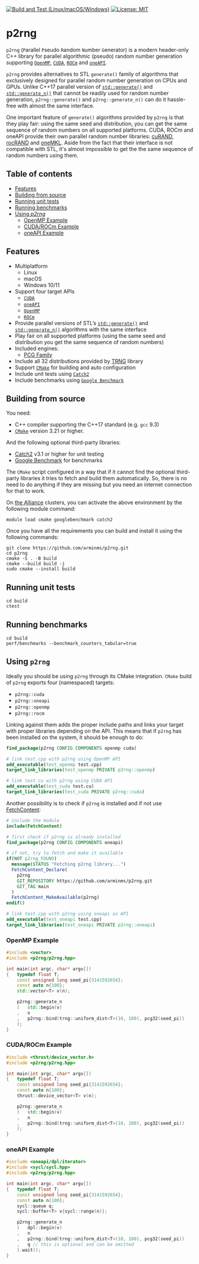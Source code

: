 [![Build and Test (Linux/macOS/Windows)](https://github.com/arminms/p2rng/actions/workflows/cmake-multi-platform.yml/badge.svg)](https://github.com/arminms/p2rng/actions/workflows/cmake-multi-platform.yml)
[![License: MIT](https://img.shields.io/badge/License-MIT-yellow.svg)](https://opensource.org/licenses/MIT)
# p2rng 
`p2rng` (`P`arallel `P`seudo `R`andom `N`umber `G`enerator) is a modern header-only C++
library for parallel algorithmic (pseudo) random number generation supporting
[`OpenMP`](https://www.openmp.org/), [`CUDA`](https://developer.nvidia.com/cuda-zone), [`ROCm`](https://www.amd.com/en/graphics/servers-solutions-rocm) and
[`oneAPI`](https://www.intel.com/content/www/us/en/developer/tools/oneapi/overview.html).

`p2rng` provides alternatives to STL `generate()` family of algorithms that exclusively designed for parallel random number generation on CPUs and GPUs. Unlike C++17 parallel version of [`std::generate()`](https://en.cppreference.com/w/cpp/algorithm/generate) and [`std::generate_n()`](https://en.cppreference.com/w/cpp/algorithm/generate_n) that cannot be readily used for random number generation, `p2rng::generate()` and `p2rng::generate_n()` can do it hassle-free with almost the
same interface.

One important feature of `generate()` algorithms provided by `p2rng` is that they play fair: using the same seed and distribution, you can get the same sequence of random numbers on all supported platforms. CUDA, ROCm and oneAPI provide their own parallel random number libraries: [cuRAND](https://docs.nvidia.com/cuda/curand/index.html), [rocRAND](https://rocm.docs.amd.com/projects/rocRAND) and [oneMKL](https://www.intel.com/content/www/us/en/docs/oneapi/programming-guide/2023-2/overview.html). Aside from the fact that their interface is not compatible with STL, it's almost impossible to get the the same sequence of random numbers using them.

## Table of contents
- [Features](#features)
- [Building from source](#building-from-source)
- [Running unit tests](#running-unit-tests)
- [Running benchmarks](#running-benchmarks)
- [Using *p2rng*](#using-p2rng)
  - [OpenMP Example](#openmp-example)
  - [CUDA/ROCm Example](#cudarocm-example)
  - [oneAPI Example](#oneapi-example)

## Features
- Multiplatform
  - Linux
  - macOS
  - Windows 10/11
- Support four target APIs
  - [`CUDA`](https://developer.nvidia.com/cuda-zone)
  - [`oneAPI`](https://www.intel.com/content/www/us/en/developer/tools/oneapi/overview.html)
  - [`OpenMP`](https://www.openmp.org/)
  - [`ROCm`](https://www.amd.com/en/graphics/servers-solutions-rocm)
- Provide parallel versions of STL’s
[`std::generate()`](https://en.cppreference.com/w/cpp/algorithm/generate) and [`std::generate_n()`](https://en.cppreference.com/w/cpp/algorithm/generate_n) algorithms with the same interface 
- Play fair on all supported platforms (using the same seed and distribution you get the same sequence of random numbers)
- Included engines:
  - [PCG Family](https://www.pcg-random.org/)
- Include all 32 distributions provided by [TRNG](https://github.com/rabauke/trng4) library
- Support [`CMake`](https://cmake.org/) for building and auto configuration
- Include unit tests using [`Catch2`](https://github.com/catchorg/Catch2)
- Include benchmarks using [`Google Benchmark`](https://github.com/google/benchmark)

## Building from source
You need:
- C++ compiler supporting the C++17 standard (e.g. `gcc` 9.3)
- [`CMake`](https://cmake.org/) version 3.21 or higher.

And the following optional third-party libraries:
* [Catch2](https://github.com/catchorg/Catch2) v3.1 or higher for unit testing
* [Google Benchmark](https://github.com/google/benchmark) for benchmarks

The `CMake` script configured in a way that if it cannot find the optional third-party libraries it tries to fetch and build them automatically. So, there is no need to do anything if they are missing but you need an internet connection for that to work.

On [the Alliance](https://alliancecan.ca/) clusters, you can activate the above environment by the following module command:
```shell
module load cmake googlebenchmark catch2
```
Once you have all the requirements you can build and install it using the
following commands:
```shell
git clone https://github.com/arminms/p2rng.git
cd p2rng
cmake -S . -B build
cmake --build build -j
sudo cmake --install build
```
## Running unit tests
```shell
cd build
ctest
```
## Running benchmarks
```shell
cd build
perf/benchmarks --benchmark_counters_tabular=true
```
## Using `p2rng`
Ideally you should be using `p2rng` through its CMake integration. `CMake` build
of `p2rng` exports four (namespaced) targets:
- `p2rng::cuda`
- `p2rng::oneapi`
- `p2rng::openmp`
- `p2rng::rocm`

Linking against them adds the proper include paths and links your target with
proper libraries depending on the API. This means that if `p2rng` has been installed on the system, it should be enough to do:
```cmake
find_package(p2rng CONFIG COMPONENTS openmp cuda)

# link test.cpp with p2rng using OpenMP API
add_executable(test_openmp test.cpp)
target_link_libraries(test_openmp PRIVATE p2rng::openmp)

# link test.cu with p2rng using CUDA API
add_executable(test_cuda test.cu)
target_link_libraries(test_cuda PRIVATE p2rng::cuda)
```

Another possibility is to check if `p2rng` is installed and if not use
[FetchContent](https://cmake.org/cmake/help/latest/module/FetchContent.html):

```cmake
# include the module
include(FetchContent)

# first check if p2rng is already installed
find_package(p2rng CONFIG COMPONENTS oneapi)

# if not, try to fetch and make it available
if(NOT p2rng_FOUND)
  message(STATUS "Fetching p2rng library...")
  FetchContent_Declare(
    p2rng
    GIT_REPOSITORY https://github.com/arminms/p2rng.git
    GIT_TAG main
  )
  FetchContent_MakeAvailable(p2rng)
endif()

# link test.cpp with p2rng using oneapi as API
add_executable(test_oneapi test.cpp)
target_link_libraries(test_oneapi PRIVATE p2rng::oneapi)
```
### OpenMP Example
```c++
#include <vector>
#include <p2rng/p2rng.hpp>

int main(int argc, char* argv[])
{   typedef float T;
    const unsigned long seed_pi{3141592654};
    const auto n{100};
    std::vector<T> v(n);

    p2rng::generate_n
    (   std::begin(v)
    ,   n
    ,   p2rng::bind(trng::uniform_dist<T>(10, 100), pcg32(seed_pi))
    );
}
```
### CUDA/ROCm Example
```c++
#include <thrust/device_vector.h>
#include <p2rng/p2rng.hpp>

int main(int argc, char* argv[])
{   typedef float T;
    const unsigned long seed_pi{3141592654};
    const auto n{100};
    thrust::device_vector<T> v(n);

    p2rng::generate_n
    (   std::begin(v)
    ,   n
    ,   p2rng::bind(trng::uniform_dist<T>(10, 100), pcg32(seed_pi))
    );
}
```
### oneAPI Example
```c++
#include <oneapi/dpl/iterator>
#include <sycl/sycl.hpp>
#include <p2rng/p2rng.hpp>

int main(int argc, char* argv[])
{   typedef float T;
    const unsigned long seed_pi{3141592654};
    const auto n{100};
    sycl::queue q;
    sycl::buffer<T> v{sycl::range(n)};

    p2rng::generate_n
    (   dpl::begin(v)
    ,   n
    ,   p2rng::bind(trng::uniform_dist<T>(10, 100), pcg32(seed_pi))
    ,   q // this is optional and can be omitted
    ).wait();
}
```